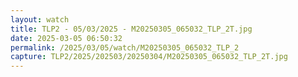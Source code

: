 ```yaml
---
layout: watch
title: TLP2 - 05/03/2025 - M20250305_065032_TLP_2T.jpg
date: 2025-03-05 06:50:32
permalink: /2025/03/05/watch/M20250305_065032_TLP_2
capture: TLP2/2025/202503/20250304/M20250305_065032_TLP_2T.jpg
---
```

